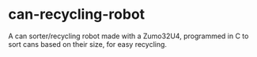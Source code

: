 # can-recycling-robot
A can sorter/recycling robot made with a Zumo32U4, programmed in C to sort cans based on their size, for easy recycling.
